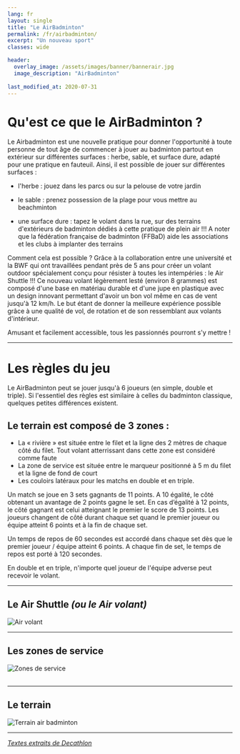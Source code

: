```yaml
---
lang: fr
layout: single
title: "Le AirBadminton"
permalink: /fr/airbadminton/
excerpt: "Un nouveau sport"
classes: wide

header:
  overlay_image: /assets/images/banner/bannerair.jpg  
  image_description: "AirBadminton"
  
last_modified_at: 2020-07-31
---
```



Qu'est ce que le AirBadminton ?
===============================

Le Airbadminton est une nouvelle pratique pour donner l'opportunité à toute personne de tout âge de commencer à jouer au badminton partout en extérieur sur différentes surfaces : herbe, sable, et surface dure, adapté pour une pratique en fauteuil. Ainsi, il est possible de jouer sur différentes surfaces :

+ l'herbe : jouez dans les parcs ou sur la pelouse de votre jardin

+ le sable : prenez possession de la plage pour vous mettre au beachminton

+ une surface dure : tapez le volant dans la rue, sur des terrains d'extérieurs de badminton dédiés à cette pratique de plein air !!! A noter que la fédération française de badminton (FFBaD) aide les associations et les clubs à implanter des terrains

Comment cela est possible ? Grâce à la collaboration entre une université et la BWF qui ont travaillées pendant près de 5 ans pour créer un volant outdoor spécialement conçu pour résister à toutes les intempéries : le Air Shuttle !!! Ce nouveau volant légèrement lesté (environ 8 grammes) est composé d'une base en matériau durable et d'une jupe en plastique avec un design innovant permettant d'avoir un bon vol même en cas de vent jusqu'à 12 km/h. Le but étant de donner la meilleure expérience possible grâce à une qualité de vol, de rotation et de son ressemblant aux volants d'intérieur.   

Amusant et facilement accessible, tous les passionnés pourront s'y mettre !

------------------


Les règles du jeu
==================  

Le AirBadminton peut se jouer jusqu'à 6 joueurs (en simple, double et triple). Si l'essentiel des règles est similaire à celles du badminton classique, quelques petites différences existent.

## Le terrain est composé de 3 zones :

+ La « rivière » est située entre le filet et la ligne des 2 mètres de chaque côté du filet. Tout volant atterrissant dans cette zone est considéré comme faute
+ La zone de service est située entre le marqueur positionné à 5 m du filet et la ligne de fond de court
+ Les couloirs latéraux pour les matchs en double et en triple.

Un match se joue en 3 sets gagnants de 11 points. A 10 égalité, le côté obtenant un avantage de 2 points gagne le set. En cas d’égalité à 12 points, le côté gagnant est celui atteignant le premier le score de 13 points. Les joueurs changent de côté durant chaque set quand le premier joueur ou équipe atteint 6 points et à la fin de chaque set.

Un temps de repos de 60 secondes est accordé dans chaque set dès que le premier joueur / équipe atteint 6 points. A chaque fin de set, le temps de repos est porté à 120 secondes.

En double et en triple, n'importe quel joueur de l'équipe adverse peut recevoir le volant.

---------------------

## Le Air Shuttle *(ou le Air volant)*

![Air volant](/badminton/assets/images/pages/airvolant.jpg)    

---------------------

## Les zones de service  

![Zones de service](/badminton/assets/images/pages/terrainservice.jpg)  
​

---------------------  


## Le terrain 


![Terrain air badminton](/badminton/assets/images/pages/terrainairbad.jpg)  

--------------------- 

[*Textes extraits de Decathlon*](https://conseilsport.decathlon.fr/conseils/tout-savoir-sur-le-airbadminton-tp_50721)












